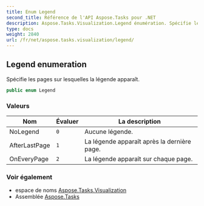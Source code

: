 ```yaml
---
title: Enum Legend
second_title: Référence de l'API Aspose.Tasks pour .NET
description: Aspose.Tasks.Visualization.Legend énumération. Spécifie les pages sur lesquelles la légende apparaît.
type: docs
weight: 2840
url: /fr/net/aspose.tasks.visualization/legend/
---
```

## Legend enumeration

Spécifie les pages sur lesquelles la légende apparaît.

```csharp
public enum Legend
```

### Valeurs

| Nom | Évaluer | La description |
| --- | --- | --- |
| NoLegend | `0` | Aucune légende. |
| AfterLastPage | `1` | La légende apparaît après la dernière page. |
| OnEveryPage | `2` | La légende apparaît sur chaque page. |

### Voir également

* espace de noms [Aspose.Tasks.Visualization](../../aspose.tasks.visualization/)
* Assemblée [Aspose.Tasks](../../)


